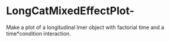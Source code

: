 # LongCatMixedEffectPlot-
Make a plot of a longitudinal lmer object with factorial time and a time*condition interaction.
